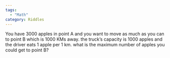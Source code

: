 ```yaml
---
tags:
  - "Math"
category: Riddles
---
```


You have 3000 apples in point A and you want to move as much as you can to point B which is 1000 KMs away. the truck’s capacity is 1000 apples and the driver eats 1 apple per 1 km. what is the maximum number of apples you could get to point B?
